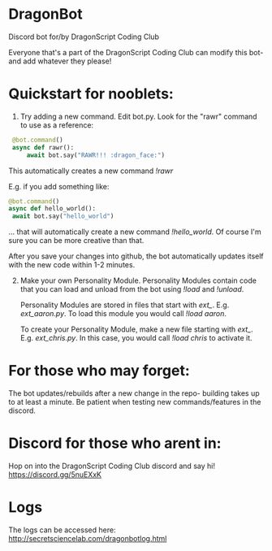 # DragonBot
Discord bot for/by DragonScript Coding Club

Everyone that's a part of the DragonScript Coding Club can modify this bot- and add whatever they please!

# Quickstart for nooblets:
1. Try adding a new command. Edit bot.py. Look for the "rawr" command to use as a reference:

  ```python
   @bot.command()
   async def rawr():
       await bot.say("RAWR!!! :dragon_face:")
   ```
   
   This automatically creates a new command *!rawr*  
   
   E.g. if you add something like:
   
   ```python
   @bot.command()
   async def hello_world():
    await bot.say("hello_world")
   ```

   ... that will automatically create a new command *!hello_world*. Of course I'm sure you can be more creative than that.
   
   After you save your changes into github, the bot automatically updates itself with the new code within 1-2 minutes.

2. Make your own Personality Module. Personality Modules contain code that you can load and unload from the bot using *!load* and *!unload*. 

   Personality Modules are stored in files that start with *ext_*. E.g. *ext_aaron.py*. To load this module you would call *!load aaron*. 

   To create your Personality Module, make a new file starting with *ext_*. E.g. *ext_chris.py*. In this case, you would call *!load chris* to activate it.

# For those who may forget:
The bot updates/rebuilds after a new change in the repo- building takes up to at least a minute. Be patient when testing new commands/features in the discord.

# Discord for those who arent in:
Hop on into the DragonScript Coding Club discord and say hi! https://discord.gg/5nuEXxK

# Logs
The logs can be accessed here: http://secretsciencelab.com/dragonbotlog.html
